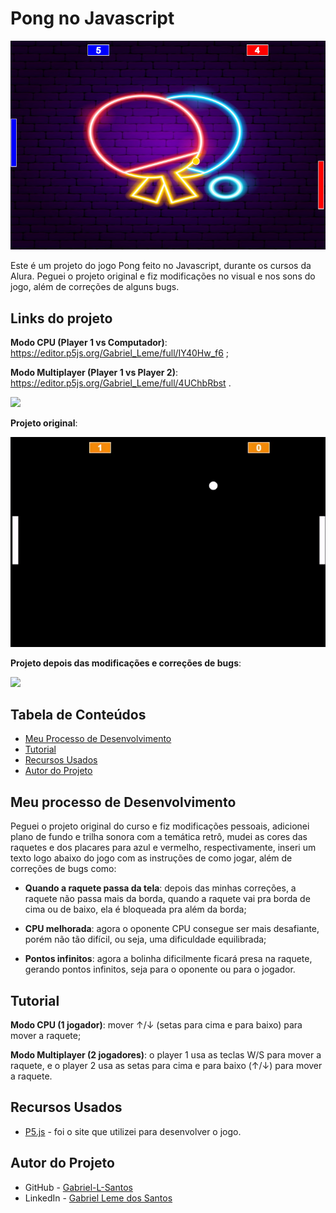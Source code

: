 # Pong no Javascript
![](./imgs-gifs-readme/pong-javascript.png)

Este é um projeto do jogo Pong feito no Javascript, durante os cursos da Alura. Peguei o projeto original e fiz modificações no visual e nos sons do jogo, além de correções de alguns bugs.
## Links do projeto
 **Modo CPU (Player 1 vs Computador)**: https://editor.p5js.org/Gabriel_Leme/full/IY40Hw_f6 ;

 **Modo Multiplayer (Player 1 vs Player 2)**: https://editor.p5js.org/Gabriel_Leme/full/4UChbRbst .

<img src="http://img.shields.io/static/v1?label=STATUS&message=CONCLUIDO&color=GREEN&style=for-the-badge"/>
</p> 

**Projeto original**:

![](./imgs-gifs-readme/pong-javascript-og.gif)

**Projeto depois das modificações e correções de bugs**:

![](./imgs-gifs-readme/pong-javascript.gif)

## Tabela de Conteúdos

- [Meu Processo de Desenvolvimento](#meu-processo-de-desenvolvimento)
- [Tutorial](#tutorial)
- [Recursos Usados](#recursos-usados)
- [Autor do Projeto](#autor-do-projeto)

## Meu processo de Desenvolvimento

Peguei o projeto original do curso e fiz modificações pessoais, adicionei plano de fundo e trilha sonora com a temática retrô, mudei as cores das raquetes e dos placares para azul e vermelho, respectivamente, inseri um texto logo abaixo do jogo com as instruções de como jogar, além de correções de bugs como:

- **Quando a raquete passa da tela**: depois das minhas correções, a raquete não passa mais da borda, quando a raquete vai pra borda de cima ou de baixo, ela é bloqueada pra além da borda;

- **CPU melhorada**: agora o oponente CPU consegue ser mais desafiante, porém não tão difícil, ou seja, uma dificuldade equilibrada;

- **Pontos infinitos**: agora a bolinha dificilmente ficará presa na raquete, gerando pontos infinitos, seja para o oponente ou para o jogador.

## Tutorial

**Modo CPU (1 jogador)**: mover ↑/↓ (setas para cima e para baixo) para mover a raquete;

**Modo Multiplayer (2 jogadores)**: o player 1 usa as teclas W/S para mover a raquete, e o player 2 usa as setas para cima e para baixo (↑/↓) para mover a raquete.

## Recursos Usados

- [P5.js](https://p5js.org/) - foi o site que utilizei para desenvolver o jogo.

## Autor do Projeto

- GitHub - [Gabriel-L-Santos](https://github.com/Gabriel-L-Santos)
- LinkedIn - [Gabriel Leme dos Santos](https://www.linkedin.com/in/gabriel-leme-dos-santos/)